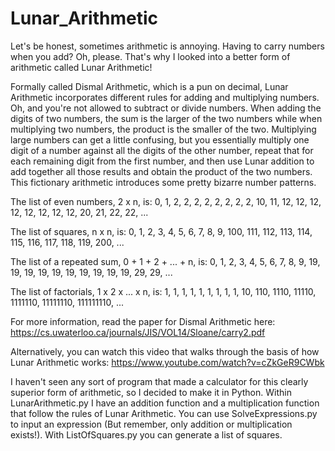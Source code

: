 # Lunar_Arithmetic

Let's be honest, sometimes arithmetic is annoying. Having to carry numbers when you add? Oh, please. That's why I looked into a better form of arithmetic called Lunar Arithmetic!

Formally called Dismal Arithmetic, which is a pun on decimal, Lunar Arithmetic incorporates different rules for adding and multiplying numbers. Oh, and you're not allowed to subtract or divide numbers. When adding the digits of two numbers, the sum is the larger of the two numbers while when multiplying two numbers, the product is the smaller of the two. Multiplying large numbers can get a little confusing, but you essentially multiply one digit of a number against all the digits of the other number, repeat that for each remaining digit from the first number, and then use Lunar addition to add together all those results and obtain the product of the two numbers. This fictionary arithmetic introduces some pretty bizarre number patterns.

The list of even numbers, 2 x n, is: 0, 1, 2, 2, 2, 2, 2, 2, 2, 2, 10, 11, 12, 12, 12, 12, 12, 12, 12, 12, 20, 21, 22, 22, ...

The list of squares, n x n, is: 0, 1, 2, 3, 4, 5, 6, 7, 8, 9, 100, 111, 112, 113, 114, 115, 116, 117, 118, 119, 200, ...

The list of a repeated sum, 0 + 1 + 2 + ... + n, is: 0, 1, 2, 3, 4, 5, 6, 7, 8, 9, 19, 19, 19, 19, 19, 19, 19, 19, 19, 19, 29, 29, ...

The list of factorials, 1 x 2 x ... x n, is: 1, 1, 1, 1, 1, 1, 1, 1, 1, 10, 110, 1110, 11110, 1111110, 11111110, 111111110, ...

For more information, read the paper for Dismal Arithmetic here: https://cs.uwaterloo.ca/journals/JIS/VOL14/Sloane/carry2.pdf

Alternatively, you can watch this video that walks through the basis of how Lunar Arithmetic works: https://www.youtube.com/watch?v=cZkGeR9CWbk

I haven't seen any sort of program that made a calculator for this clearly superior form of arithmetic, so I decided to make it in Python. Within LunarArithmetic.py I have an addition function and a multiplication function that follow the rules of Lunar Arithmetic. You can use SolveExpressions.py to input an expression (But remember, only addition or multiplication exists!). With ListOfSquares.py you can generate a list of squares.
